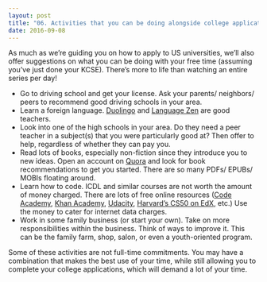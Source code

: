 ```yaml
---
layout: post 
title: "06. Activities that you can be doing alongside college applications"
date: 2016-09-08
---
```


As much as we’re guiding you on how to apply to US universities, we’ll also offer suggestions on what you can be doing with your free time (assuming you’ve just done your KCSE). There’s more to life than watching an entire series per day! 

* Go to driving school and get your license. Ask your parents/ neighbors/ peers to recommend good driving schools in your area.
* Learn a foreign language. [Duolingo](https://www.duolingo.com/) and [Language Zen](https://www.languagezen.com/courses) are good teachers.
* Look into one of the high schools in your area. Do they need a peer teacher in a subject(s) that you were particularly good at? Then offer to help, regardless of whether they can pay you.
* Read lots of books, especially non-fiction since they introduce you to new ideas. Open an account on [Quora](https://www.quora.com/) and look for book recommendations to get you started. There are so many PDFs/ EPUBs/ MOBIs floating around.
* Learn how to code. ICDL and similar courses are not worth the amount of money charged. There are lots of free online resources ([Code Academy](https://www.codecademy.com/), [Khan Academy](https://www.khanacademy.org/computing/computer-programming), [Udacity](https://www.udacity.com/), [Harvard’s CS50 on EdX](https://www.edx.org/course/introduction-computer-science-harvardx-cs50x), etc.) Use the money to cater for internet data charges.
* Work in some family business (or start your own). Take on more responsibilities within the business. Think of ways to improve it. This can be the family farm, shop, salon, or even a youth-oriented program.

Some of these activities are not full-time commitments. You may have a combination that makes the best use of your time, while still allowing you to complete your college applications, which will demand a lot of your time.
